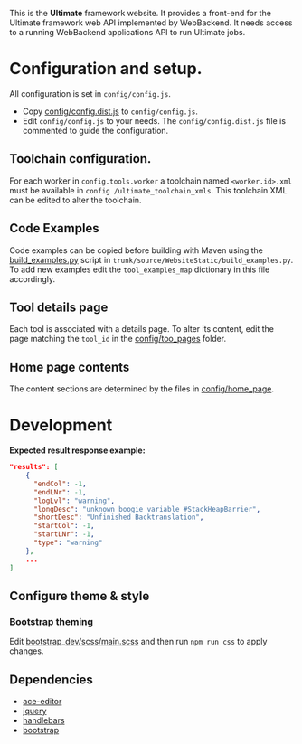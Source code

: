 This is the **Ultimate** framework website. It provides a front-end for the Ultimate framework web API implemented by WebBackend.
It needs access to a running WebBackend applications API to run Ultimate jobs.

# Configuration and setup.
All configuration is set in `config/config.js`.
* Copy [config/config.dist.js](config/config.dist.js) to `config/config.js`.
* Edit `config/config.js` to your needs. The `config/config.dist.js` file is commented to guide the configuration.

## Toolchain configuration.
For each worker in `config.tools.worker` a toolchain named `<worker.id>.xml` must be available in `config
/ultimate_toolchain_xmls`. This toolchain XML can be edited to alter the toolchain.

## Code Examples
Code examples can be copied before building with Maven using the [build_examples.py](build_examples.py) script in `trunk/source/WebsiteStatic/build_examples.py`. 
To add new examples edit the `tool_examples_map` dictionary in this file accordingly.

## Tool details page
Each tool is associated with a details page. To alter its content, edit the page matching the `tool_id` in the
[config/too_pages](config/tool_pages) folder.

## Home page contents
The content sections are determined by the files in [config/home_page](config/home_page).

# Development
**Expected result response example:**
```json
"results": [
    {
      "endCol": -1,
      "endLNr": -1,
      "logLvl": "warning",
      "longDesc": "unknown boogie variable #StackHeapBarrier",
      "shortDesc": "Unfinished Backtranslation",
      "startCol": -1,
      "startLNr": -1,
      "type": "warning"
    },
    ...
]
```

## Configure theme & style
### Bootstrap theming
Edit [bootstrap_dev/scss/main.scss](bootstrap_dev/scss/main.scss) and then run `npm run css` to apply changes.

## Dependencies
* [ace-editor](https://ace.c9.io/)
* [jquery](https://jquery.com/)
* [handlebars](https://handlebarsjs.com/)
* [bootstrap](https://getbootstrap.com/)

